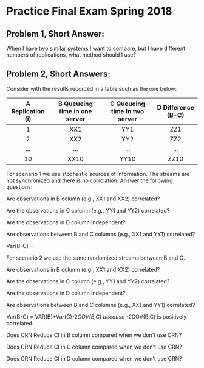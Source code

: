 # Practice Final Exam Spring 2018

## Problem 1, Short Answer:
When I have two similar systems I want to compare, but I have different numbers of replications, what method should I use? 


## Problem 2, Short Answers:
Consider with the results recorded in a table such as the one below:


| A Replication (i)| B Queueing time in one server| C Queueing time in two server| D Difference (B-C) |
| :-----------: |:-------------:| :----:| :----: |
| 1      | XX1 | YY1 | ZZ1 |
| 2      | XX2     |   YY2 | ZZ2 |
| ... | ...      |   ... | ...|
| 10 | XX10 | YY10 | ZZ10|

For scenario 1 we use stochastic sources of information. The streams are not synchronized and there is no corrolation. Answer the following questions:

Are observations in B column (e.g., XX1 and XX2) correlated?


Are the observations in C column (e.g., YY1 and YY2) correlated?


Are the observations in D column independent?


Are observations between B and C columns (e.g., XX1 and YY1) correlated? 


Var(B-C) = 



For scenario 2 we use the same randomized streams between B and C. 


Are observations in B column (e.g., XX1 and XX2) correlated?


Are the observations in C column (e.g., YY1 and YY2) correlated?


Are the observations in D column independent?


Are observations between B and C columns (e.g., XX1 and YY1) correlated? 


Var(B-C) = 
VAR(B)+Var(C)-2*COV(B,C) because -2*COV(B,C) is positively correlated. 


Does CRN Reduce CI in B column compared when we don't use CRN?


Does CRN Reduce CI in C column compared when we don't use CRN?


Does CRN Reduce CI in D column compared when we don't use CRN?

